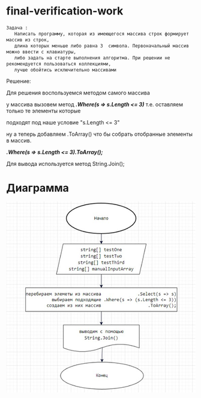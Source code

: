 # final-verification-work

    Задача : 
       Написать программу, которая из имеющегося массива строк формирует массив из строк, 
       длина которых меньше либо равна 3  символа. Первоначальный массив можно ввести с клавиатуры, 
       либо задать на старте выполнения алгоритма. При решении не рекомендуется пользоваться коллекциями, 
       лучше обойтись исключительно массивами
Решение:

   Для решения воспользуемся методом самого массива

   у массива вызовем метод ***.Where(s => s.Length <= 3)*** т.е. оставляем только те элементы которые

   подходят под наше условие "s.Length <= 3"

   ну а теперь добавляем .ToArray() что бы собрать отобранные элементы в массив.

  ***.Where(s => s.Length <= 3).ToArray();***

  Для вывода используется метод String.Join();

#
  # Диаграмма

  <img title="диаграмма" alt="Диаграмма" src="Diagramm/Diagramm.jpeg">
